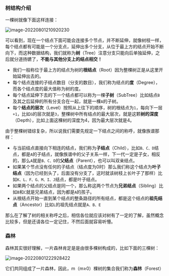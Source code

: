 ### 树结构介绍

一棵树就像下面这样连接：

![image-20220801210920230](https://image.itbaima.cn/markdown/2022/08/01/aoBjrR5bPqWzCel.png)

可以看到，现在一个结点下面可能会连接多个节点，并不断延伸，就像树枝一样，每个结点都有可能是一个分支点，延伸出多个分支，从位于最上方的结点开始不断向下，而这种数据结构，我们就称为**树**（Tree）注意分支只能向后单独延伸，之后就分道扬镳了，**不能与其他分支上的结点相交！**

- 我们一般称位于最上方的结点为树的**根结点**（Root）因为整棵树正是从这里开始延伸出去的。
- 每个结点连接的子结点数目（分支的数目），我们称为结点的**度**（Degree），而各个结点度的最大值称为树的度。
- 每个结点延伸下去的下一个结点都可以称为一棵**子树**（SubTree）比如结点`B`及其之后延伸的所有分支合在一起，就是一棵`A`的子树。
- 每个**结点的层次**（Level）按照从上往下的顺序，树的根结点为`1`，每向下一层`+1`，比如`G`的层次就是`3`，整棵树中所有结点的最大层次，就是这颗**树的深度**（Depth），比如上面这棵树的深度为4，因为最大层次就是4。

由于整棵树错综复杂，所以说我们需要先规定一下结点之间的称呼，就像族谱那样：

- 与当前结点直接向下相连的结点，我们称为**子结点**（Child），比如`B、C、D`结点，都是`A`的子结点，就像族谱中的父子关系一样，下一代一定是子女，相反的，那么`A`就是`B、C、D`的**父结点**（Parent），也可以叫双亲结点。
- 如果某个节点没有任何的子结点（结点度为0时）那么我们称这个结点为**叶子结点**（因为已经到头了，后面没有分支了，这时就该树枝上长叶子了那样）比如`K、L、F、G、M、I、J`结点，都是叶子结点。
- 如果两个结点的父结点是同一个，那么称这两个节点为**兄弟结点**（Sibling）比如`B`和`C`就是兄弟结点，因为都是`A`的孩子。
- 从根结点开始一直到某个结点的整条路径的所有结点，都是这个结点的**祖先结点**（Ancestor）比如`L`的祖先结点就是`A、B、E`

那么在了解了树的相关称呼之后，相信各位就应该对树有了一定的了解，虽然概念比较多，但是还请各位一定记住，不然后面就容易听懵。

### 森林

森林其实很好理解，一片森林肯定是是由很多棵树构成的，比如下面的三棵树：

![image-20220801222928422](https://image.itbaima.cn/markdown/2022/08/01/VnblyMgQXkC6cBu.png)

它们共同组成了一片森林，因此，m（m≥0）棵树的集合我们称为**森林**（Forest）





